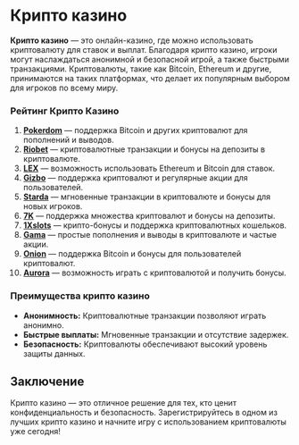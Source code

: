 # Крипто казино

**Крипто казино** — это онлайн-казино, где можно использовать криптовалюту для ставок и выплат. Благодаря крипто казино, игроки могут наслаждаться анонимной и безопасной игрой, а также быстрыми транзакциями. Криптовалюты, такие как Bitcoin, Ethereum и другие, принимаются на таких платформах, что делает их популярным выбором для игроков по всему миру.

### Рейтинг Крипто Казино

1. **[Pokerdom](https://brandplay.link/4k77v2yx)** — поддержка Bitcoin и других криптовалют для пополнений и выводов.
2. **[Riobet](https://brandplay.link/7xBLTPyj)** — криптовалютные транзакции и бонусы на депозиты в криптовалюте.
3. **[LEX](https://brandplay.link/zW4hdDFV)** — возможность использовать Ethereum и Bitcoin для ставок.
4. **[Gizbo](https://brandplay.link/bprXw4YV)** — поддержка криптовалют и регулярные акции для пользователей.
5. **[Starda](https://brandplay.link/fB7xwRFL)** — мгновенные транзакции в криптовалюте и бонусы для новых игроков.
6. **[7K](https://brandplay.link/BvQyFShp)** — поддержка множества криптовалют и бонусы на депозиты.
7. **[1Xslots](https://brandplay.link/hSB1khtr)** — крипто-бонусы и поддержка криптовалютных кошельков.
8. **[Gama](https://brandplay.link/j6NMKsDz)** — простые пополнения и выводы в криптовалюте и частые акции.
9. **[Onion](https://brandplay.link/zBGRVpQ9)** — поддержка Bitcoin и бонусы для пользователей криптовалют.
10. **[Aurora](https://10trafic-stat2.com/click/668546556bcc6313411604bd/6766/13032/subaccount)** — возможность играть с криптовалютой и получить бонусы.

### Преимущества крипто казино

- **Анонимность:** Криптовалютные транзакции позволяют играть анонимно.
- **Быстрые выплаты:** Мгновенные транзакции и отсутствие задержек.
- **Безопасность:** Криптовалюты обеспечивают высокий уровень защиты данных.

## Заключение

Крипто казино — это отличное решение для тех, кто ценит конфиденциальность и безопасность. Зарегистрируйтесь в одном из лучших крипто казино и начните игру с использованием криптовалюты уже сегодня!
